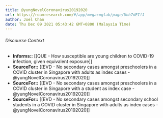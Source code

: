 ```yaml
---
title: @yungNovelCoronavirus20192020
url: https://roamresearch.com/#/app/megacoglab/page/Unh7dEIfJ
author: Joel Chan
date: Thu Dec 09 2021 05:43:42 GMT+0800 (Malaysia Time)
---
```




###### Discourse Context

- **Informs::** [[QUE - How susceptible are young children to COVID-19 infection, given equivalent exposure]]
- **SourceFor::** [[EVD - No secondary cases amongst preschoolers in a COVID cluster in Singapore with adults as index cases - @yungNovelCoronavirus20192020]]
- **SourceFor::** [[EVD - No secondary cases amongst preschoolers in a COVID cluster in Singapore with a student as index case - @yungNovelCoronavirus20192020]]
- **SourceFor::** [[EVD - No secondary cases amongst secondary school students in a COVID cluster in Singapore with adults as index cases - @yungNovelCoronavirus20192020]]
